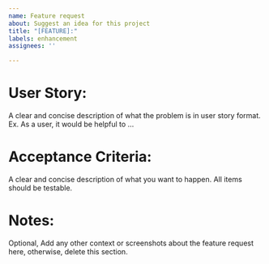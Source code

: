 ```yaml
---
name: Feature request
about: Suggest an idea for this project
title: "[FEATURE]:"
labels: enhancement
assignees: ''

---
```


# User Story:
A clear and concise description of what the problem is in user story format. Ex. As a user, it would be helpful to ...

# Acceptance Criteria:
A clear and concise description of what you want to happen. All items should be testable.

# Notes:
Optional, Add any other context or screenshots about the feature request here, otherwise, delete this section.
